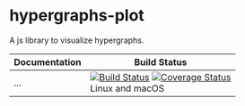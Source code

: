 # hypergraphs-plot
A js library to visualize hypergraphs.


| **Documentation** | **Build Status** |
|---------------|--------------|
|... | [![Build Status][travis-img]][travis-url]  [![Coverage Status][codecov-img]][codecov-url] <br/> Linux and macOS |

[docs-dev-url]: https://pszufe.github.io/SimpleHypergraphs.jl/dev
[docs-stable-url]: https://pszufe.github.io/SimpleHypergraphs.jl/stable

[travis-img]: https://travis-ci.org/isislab-unisa/hypergraphs-plot.svg?branch=master
[travis-url]: https://travis-ci.org/isislab-unisa/hypergraphs-plot

[codecov-img]: https://coveralls.io/repos/github/isislab-unisa/hypergraphs-plot/badge.svg?branch=master
[codecov-url]: https://coveralls.io/github/isislab-unisa/hypergraphs-plot?branch=master
